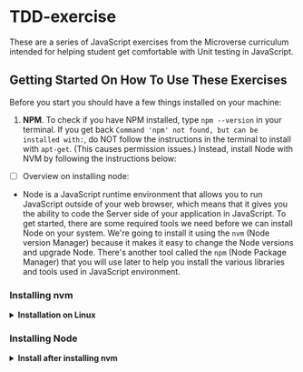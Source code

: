 # TDD-exercise

These are a series of JavaScript exercises from  the Microverse curriculum intended for helping student get comfortable with Unit testing in JavaScript.

## Getting Started On How To Use These Exercises

Before you start you should have a few things installed on your machine:
1. **NPM**. To check if you have NPM installed, type `npm --version` in your terminal. If you get back `Command 'npm' not found, but can be installed with:`, do NOT follow the instructions in the terminal to install with `apt-get`. (This causes permission issues.) Instead, install Node with NVM by following the instructions below:

* [ ] Overview on installing  node:

- Node is a JavaScript runtime environment that allows you to run JavaScript outside of your web browser, which means that it gives you the ability to code the Server side of your application in JavaScript. To get started, there are some required tools we need before we can install Node on your system. We're going to install it using the `nvm` (Node version Manager) because it makes it easy to change the Node versions and upgrade Node.
There's another tool called the `npm` (Node Package Manager) that you will use later to help you install the various libraries and tools used in JavaScript environment.

### Installing nvm
<details>
    <summary><b>Installation on Linux</b></summary>

#### Step 0: Prerequisites

To properly install `nvm` , you'll need `curl`. Simply run the command below:

~~~bash
sudo apt install curl
~~~

#### Step 1: Downloading and Installing `nvm`

Simply run this command:

~~~bash
curl -o- https://raw.githubusercontent.com/nvm-sh/nvm/v0.35.3/install.sh | bash
~~~

#### Step 2: Initializing `nvm`

In the terminal there should be some directions on how to initialize `nvm`, if not, (or if you don't feel like copying from the terminal), run these commands:

~~~bash
export NVM_DIR="$([ -z "${XDG_CONFIG_HOME-}" ] && printf %s "${HOME}/.nvm" || printf %s "${XDG_CONFIG_HOME}/nvm")"
[ -s "$NVM_DIR/nvm.sh" ] && \. "$NVM_DIR/nvm.sh" # This loads nvm
~~~

You can verify `nvm` is installed by running the command:

~~~BASH
command -v nvm
~~~

if this returns `nvm: command not found` close the terminal and re-open it.
</details>

### Installing Node

<details>
<summary><b>Install after installing nvm</b></summary>

  Now that you have `nvm` installed, you can further install Node.

#### Step 1: Installation

Run:

~~~bash
nvm install --lts
~~~

This command will install the latest stable version of node. Be patient and don't halt the process.

##### Step 2: Setting the Node Version

After installing Node, you need to tell `nvm` which version of Node to use when you run the `node` command. Just run the following command:

~~~bash
nvm use node
~~~

To check if all went well, you can run `node -v`, you should see the version of node and when you run `npm -v` you also see the version of the node you have.
if you see that, then you've successfully installed `Node`

</details>
